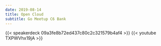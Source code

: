 ```yaml
---
date: 2019-08-14
title: Open Cloud
subtitle: Go Meetup C6 Bank
---
```


{{< speakerdeck 09a3fe8b72ed437c80c2c321579b4af4 >}}
{{< youtube TXPWVhx19jA >}}